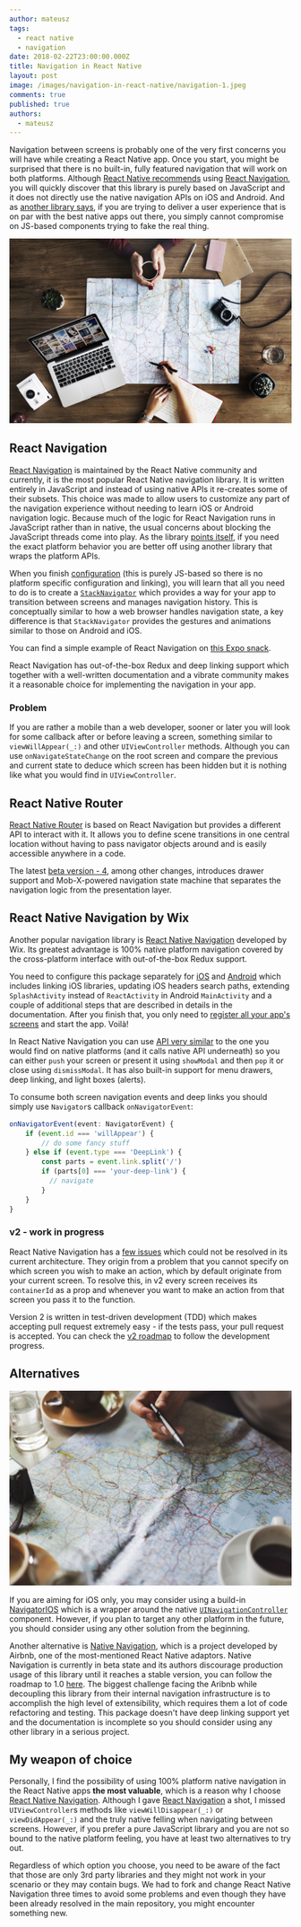 ```yaml
---
author: mateusz
tags:
  - react native
  - navigation
date: 2018-02-22T23:00:00.000Z
title: Navigation in React Native
layout: post
image: /images/navigation-in-react-native/navigation-1.jpeg
comments: true
published: true
authors:
  - mateusz
---
```

Navigation between screens is probably one of the very first concerns you will have while creating a React Native app. Once you start, you might be surprised that there is no built-in, fully featured navigation that will work on both platforms. Although [React Native recommends](https://facebook.github.io/react-native/docs/navigation.html) using [React Navigation](https://reactnavigation.org), you will quickly discover that this library is purely based on JavaScript and it does not directly use the native navigation APIs on iOS and Android. And as [another library says](https://github.com/wix/react-native-navigation#quick-links), if you are trying to deliver a user experience that is on par with the best native apps out there, you simply cannot compromise on JS-based components trying to fake the real thing.

![image](/images/navigation-in-react-native/navigation-1.jpeg)

## React Navigation

[React Navigation](https://github.com/react-navigation/react-navigation) is maintained by the React Native community and currently, it is the most popular React Native navigation library. It is written entirely in JavaScript and instead of using native APIs it re-creates some of their subsets. This choice was made to allow users to customize any part of the navigation experience without needing to learn iOS or Android navigation logic. Because much of the logic for React Navigation runs in JavaScript rather than in native, the usual concerns about blocking the JavaScript threads come into play. As the library [points itself](https://reactnavigation.org/docs/pitch.html), if you need the exact platform behavior you are better off using another library that wraps the platform APIs.

When you finish [configuration](https://reactnavigation.org/docs/getting-started.html) (this is purely JS-based so there is no platform specific configuration and linking), you will learn that all you need to do is to create a [`StackNavigator`](https://reactnavigation.org/docs/hello-react-navigation.html#creating-a-stacknavigator) which provides a way for your app to transition between screens and manages navigation history. This is conceptually similar to how a web browser handles navigation state, a key difference is that `StackNavigator` provides the gestures and animations similar to those on Android and iOS.

You can find a simple example of React Navigation on [this Expo snack](https://snack.expo.io/@react-navigation/our-first-navigate).

React Navigation has out-of-the-box Redux and deep linking support which together with a well-written documentation and a vibrate community makes it a reasonable choice for implementing the navigation in your app.

### Problem

If you are rather a mobile than a web developer, sooner or later you will look for some callback after or before leaving a screen, something similar to `viewWillAppear(_:)` and other `UIViewController` methods. Although you can use `onNavigateStateChange` on the root screen and compare the previous and current state to deduce which screen has been hidden but it is nothing like what you would find in `UIViewController`.

## React Native Router

[React Native Router](https://github.com/aksonov/react-native-router-flux) is based on React Navigation but provides a different API to interact with it. It allows you to define scene transitions in one central location without having to pass navigator objects around and is easily accessible anywhere in a code.

The latest [beta version - 4](https://github.com/aksonov/react-native-router-flux), among other changes, introduces drawer support and Mob-X-powered navigation state machine that separates the navigation logic from the presentation layer.

## React Native Navigation by Wix

Another popular navigation library is [React Native Navigation](https://github.com/wix/react-native-navigation) developed by Wix. Its greatest advantage is 100% native platform navigation covered by the cross-platform interface with out-of-the-box Redux support.

You need to configure this package separately for [iOS](https://wix.github.io/react-native-navigation/#/installation-ios) and [Android](https://wix.github.io/react-native-navigation/#/installation-android) which includes linking iOS libraries, updating iOS headers search paths, extending `SplashActivity` instead of `ReactActivity` in Android `MainActivity` and a couple of additional steps that are described in details in the documentation. After you finish that, you only need to [register all your app's screens](https://wix.github.io/react-native-navigation/#/usage) and start the app. Voilà!

In React Native Navigation you can use [API very similar](https://wix.github.io/react-native-navigation/#/screen-api) to the one you would find on native platforms (and it calls native API underneath) so you can either `push` your screen or present it using `showModal` and then `pop` it or close using `dismissModal`. It has also built-in support for menu drawers, deep linking, and light boxes (alerts).

To consume both screen navigation events and deep links you should simply use `Navigator`s callback `onNavigatorEvent`:

```typescript
onNavigatorEvent(event: NavigatorEvent) {
    if (event.id === 'willAppear') {
        // do some fancy stuff
    } else if (event.type === 'DeepLink') {
        const parts = event.link.split('/')
        if (parts[0] === 'your-deep-link') {
          // navigate
        }
    }
}
```

### v2 - work in progress

React Native Navigation has a [few issues](https://github.com/wix/react-native-navigation/tree/v2#react-native-navigation-v2-wip) which could not be resolved in its current architecture. They origin from a problem that you cannot specify on which screen you wish to make an action, which by default originate from your current screen. To resolve this, in v2 every screen receives its `containerId` as a prop and whenever you want to make an action from that screen you pass it to the function.

Version 2 is written in test-driven development (TDD) which makes accepting pull request extremely easy - if the tests pass, your pull request is accepted. You can check the [v2 roadmap](https://github.com/wix/react-native-navigation/tree/v2#v2-roadmap) to follow the development progress.

## Alternatives

![image](/images/navigation-in-react-native/navigation-2.jpeg)

If you are aiming for iOS only, you may consider using a build-in [NavigatorIOS](https://facebook.github.io/react-native/docs/navigation.html#navigatorios) which is a wrapper around the native [`UINavigationController`](https://developer.apple.com/documentation/uikit/uinavigationcontroller) component. However, if you plan to target any other platform in the future, you should consider using any other solution from the beginning.

Another alternative is [Native Navigation](http://airbnb.io/native-navigation), which is a project developed by Airbnb, one of the most-mentioned React Native adaptors. Native Navigation is currently in beta state and its authors discourage production usage of this library until it reaches a stable version, you can follow the roadmap to 1.0 [here](http://airbnb.io/native-navigation/docs/roadmap.html). The biggest challenge facing the Aribnb while decoupling this library from their internal navigation infrastructure is to accomplish the high level of extensibility, which requires them a lot of code refactoring and testing. This package doesn't have deep linking support yet and the documentation is incomplete so you should consider using any other library in a serious project.

## My weapon of choice

Personally, I find the possibility of using 100% platform native navigation in the React Native apps **the most valuable**, which is a reason why I choose [React Native Navigation](https://github.com/wix/react-native-navigation). Although I gave [React Navigation](https://github.com/react-navigation/react-navigation) a shot, I missed `UIViewController`s methods like `viewWillDisappear(_:)` or `viewDidAppear(_:)` and the truly native felling when navigating between screens. However, if you prefer a pure JavaScript library and you are not so bound to the native platform feeling, you have at least two alternatives to try out.

Regardless of which option you choose, you need to be aware of the fact that those are only 3rd party libraries and they might not work in your scenario or they may contain bugs. We had to fork and change React Native Navigation three times to avoid some problems and even though they have been already resolved in the main repository, you might encounter something new.
